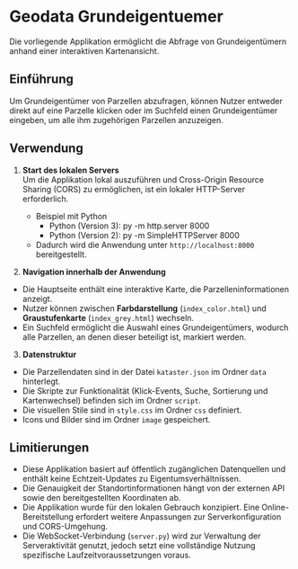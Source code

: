 # Geodata Grundeigentuemer
Die vorliegende Applikation ermöglicht die Abfrage von Grundeigentümern anhand einer interaktiven Kartenansicht.

## Einführung
Um Grundeigentümer von Parzellen abzufragen, können Nutzer entweder direkt auf eine Parzelle klicken oder im Suchfeld einen Grundeigentümer eingeben, um alle ihm zugehörigen Parzellen anzuzeigen. 

## Verwendung
1. **Start des lokalen Servers**  
   Um die Applikation lokal auszuführen und Cross-Origin Resource Sharing (CORS) zu ermöglichen, ist ein lokaler HTTP-Server erforderlich.
   - Beispiel mit Python
     - Python (Version 3): py -m http.server 8000
     - Python (Version 2): py -m SimpleHTTPServer 8000
   - Dadurch wird die Anwendung unter `http://localhost:8000` bereitgestellt.

3. **Navigation innerhalb der Anwendung**  
- Die Hauptseite enthält eine interaktive Karte, die Parzelleninformationen anzeigt.  
- Nutzer können zwischen **Farbdarstellung** (`index_color.html`) und **Graustufenkarte** (`index_grey.html`) wechseln.  
- Ein Suchfeld ermöglicht die Auswahl eines Grundeigentümers, wodurch alle Parzellen, an denen dieser beteiligt ist, markiert werden.

3. **Datenstruktur**  
- Die Parzellendaten sind in der Datei `kataster.json` im Ordner `data` hinterlegt.  
- Die Skripte zur Funktionalität (Klick-Events, Suche, Sortierung und Kartenwechsel) befinden sich im Ordner `script`.  
- Die visuellen Stile sind in `style.css` im Ordner `css` definiert.  
- Icons und Bilder sind im Ordner `image` gespeichert.

## Limitierungen
- Diese Applikation basiert auf öffentlich zugänglichen Datenquellen und enthält keine Echtzeit-Updates zu Eigentumsverhältnissen.  
- Die Genauigkeit der Standortinformationen hängt von der externen API sowie den bereitgestellten Koordinaten ab.  
- Die Applikation wurde für den lokalen Gebrauch konzipiert. Eine Online-Bereitstellung erfordert weitere Anpassungen zur Serverkonfiguration und CORS-Umgehung.  
- Die WebSocket-Verbindung (`server.py`) wird zur Verwaltung der Serveraktivität genutzt, jedoch setzt eine vollständige Nutzung spezifische Laufzeitvoraussetzungen voraus.
